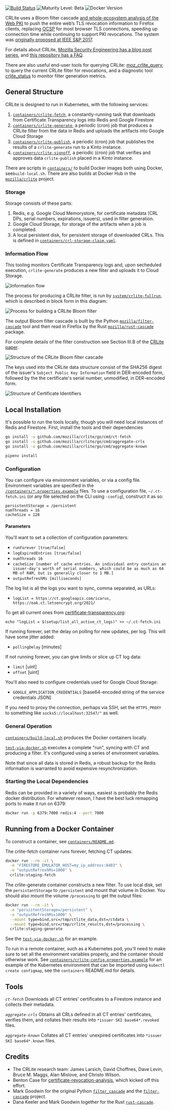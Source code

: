 [![Build Status](https://circleci.com/gh/mozilla/crlite.svg?style=shield)](https://circleci.com/gh/mozilla/crlite)
![Maturity Level: Beta](https://img.shields.io/badge/maturity-beta-blue.svg)
![Docker Version](https://img.shields.io/docker/v/mozilla/crlite)

CRLite uses a Bloom filter cascade [and whole-ecosystem analysis of the Web PKI](https://www.certificate-transparency.org/) to push the entire web’s TLS revocation information to Firefox clients, replacing [OCSP](https://en.wikipedia.org/wiki/Online_Certificate_Status_Protocol) for most browser TLS connections, speeding up connection time while continuing to support PKI revocations. The system was [originally proposed at IEEE S&P 2017](http://www.ccs.neu.edu/home/cbw/static/pdf/larisch-oakland17.pdf).

For details about CRLite, [Mozilla Security Engineering has a blog post series](https://blog.mozilla.org/security/tag/crlite/), and [this repository has a FAQ](https://github.com/mozilla/crlite/wiki#faq).

There are also useful end-user tools for querying CRLite: [moz_crlite_query](https://github.com/mozilla/moz_crlite_query), to query the current CRLite filter for revocations, and a diagnostic tool [crlite_status](https://github.com/jcjones/crlite_status) to monitor filter generation metrics.


## General Structure

CRLite is designed to run in Kubernetes, with the following services:

1. [`containers/crlite-fetch`](https://github.com/mozilla/crlite/tree/main/containers/crlite-fetch), a constantly-running task that downloads from Certificate Transparency logs into Redis and Google Firestore
1. [`containers/crlite-generate`](https://github.com/mozilla/crlite/tree/main/containers/crlite-generate), a periodic (cron) job that produces a CRLite filter from the data in Redis and uploads the artifacts into Google Cloud Storage
1. [`containers/crlite-publish`](https://github.com/mozilla/crlite/tree/main/containers/crlite-publish), a periodic (cron) job that publishes the results of a `crlite-generate` run to a Kinto instance.
1. [`containers/crlite-signoff`](https://github.com/mozilla/crlite/tree/main/containers/crlite-signoff), a periodic (cron) job that verifies and approves data `crlite-publish` placed in a Kinto instance.

There are scripts in [`containers/`](https://github.com/mozilla/crlite/tree/main/containers) to build Docker images both using Docker, see`build-local.sh`. There are also builds at Docker Hub in the [`mozilla/crlite`](https://hub.docker.com/r/mozilla/crlite) project.


### Storage
Storage consists of these parts:

1. Redis, e.g. Google Cloud Memorystore, for certificate metadata (CRL DPs, serial numbers, expirations, issuers), used in filter generation.
1. Google Cloud Storage, for storage of the artifacts when a job is completed.
1. A local persistent disk, for persistent storage of downloaded CRLs. This is defined in [`containers/crl-storage-claim.yaml`](https://github.com/mozilla/crlite/blob/main/containers/crl-storage-claim.yaml).


### Information Flow

This tooling monitors Certificate Transparency logs and, upon secheduled execution, `crlite-generate` produces a new filter and uploads it to Cloud Storage.

![Information flow](docs/figure1-information_flow.png)

The process for producing a CRLite filter, is run by [`system/crlite-fullrun`](https://github.com/mozilla/crlite/blob/main/system/crlite-fullrun), which is described in block form in this diagram:

![Process for building a CRLite Bloom filter](docs/figure2-filter_process.png)

The output Bloom filter cascade is built by the Python [`mozilla/filter-cascade`](https://github.com/mozilla/filter-cascade) tool and then read in Firefox by the Rust [`mozilla/rust-cascade`](https://github.com/mozilla/rust-cascade) package.

For complete details of the filter construction see Section III.B of the [CRLite paper](http://www.ccs.neu.edu/home/cbw/static/pdf/larisch-oakland17.pdf).

![Structure of the CRLite Bloom filter cascade](docs/figure3-filter_structure.png)

The keys used into the CRLite data structure consist of the SHA256 digest of the issuer's `Subject Public Key Information` field in DER-encoded form, followed by the the certificate's serial number, unmodified, in DER-encoded form.

![Structure of Certificate Identifiers](docs/figure4-certificate_identifier.png)


## Local Installation

It's possible to run the tools locally, though you will need local instances of Redis and Firestore. First, install the tools and their dependencies

```sh
go install -u github.com/mozilla/crlite/go/cmd/ct-fetch
go install -u github.com/mozilla/crlite/go/cmd/aggregate-crls
go install -u github.com/mozilla/crlite/go/cmd/aggregate-known

pipenv install
```


### Configuration

You can configure via environment variables, or via a config file. Environment variables are specified in the [`/containers/*.properties.example`](https://github.com/mozilla/crlite/tree/main/containers) files. To use a configuration file,  `~/.ct-fetch.ini` (or any file selected on the CLI using `-config`), construct it as so:

```
persistentStorage = /persistent
numThreads = 16
cacheSize = 128
```


#### Parameters

You'll want to set a collection of configuration parameters:

* `runForever [true/false]`
* `logExpiredEntries [true/false]`
* `numThreads 16`
* `cacheSize [number of cache entries. An individual entry contains an issuer-day's worth of serial numbers, which could be as much as 64 MB of RAM, but is generally closer to 1 MB.]`
* `outputRefreshMs [milliseconds]`

The log list is all the logs you want to sync, comma separated, as URLs:
* `logList = https://ct.googleapis.com/icarus, https://oak.ct.letsencrypt.org/2021/`

To get all current ones from
[certificate-transparency.org](https://certificate-transparency.org/):
```
echo "logList = $(setup/list_all_active_ct_logs)" >> ~/.ct-fetch.ini
```

If running forever, set the delay on polling for new updates, per log. This will have some jitter added:
* `pollingDelay` [minutes]

If not running forever, you can give limits or slice up CT log data:
* `limit` [uint]
* `offset` [uint]

You'll also need to configure credentials used for Google Cloud Storage:
* `GOOGLE_APPLICATION_CREDENTIALS` [base64-encoded string of the service credentials JSON]

If you need to proxy the connection, perhaps via SSH, set the `HTTPS_PROXY` to something like `socks5://localhost:32547/"` as well.


### General Operation

[`containers/build-local.sh`](https://github.com/mozilla/crlite/tree/main/containers/build-local.sh) produces the Docker containers locally.

[`test-via-docker.sh`](https://github.com/mozilla/crlite/tree/main/test-via-docker.sh) executes a complete "run", syncing with CT and producing a filter. It's configured using a series of environment variables.

Note that since all data is stored in Redis, a robust backup for the Redis information is warranted to avoid expensive resynchronization.

### Starting the Local Dependencies

Redis can be provided in a variety of ways, easiest is probably the Redis docker distribution. For whatever reason, I have the
best luck remapping ports to make it run on 6379:
```sh
docker run -p 6379:7000 redis:4 --port 7000
```


## Running from a Docker Container

To construct a container, see [`containers/README.md`](https://github.com/mozilla/crlite/tree/main/containers/README.md).

The crlite-fetch container runs forever, fetching CT updates:

```sh
docker run --rm -it \
  -e "FIRESTORE_EMULATOR_HOST=my_ip_address:8403" \
  -e "outputRefreshMs=1000" \
  crlite:staging-fetch
```

The crlite-generate container constructs a new filter. To use local disk, set the `persistantStorage` to `/persistent` and mount that volume in Docker. You should also mount the volume `/processing` to get the output files:

```sh
docker run --rm -it \
  -e "persistentStorage=/persistent" \
  -e "outputRefreshMs=1000" \
  --mount type=bind,src=/tmp/ctlite_data,dst=/ctdata \
  --mount type=bind,src=/tmp/crlite_results,dst=/processing \
  crlite:staging-generate
```

See the [`test-via-docker.sh`](https://github.com/mozilla/crlite/blob/main/test-via-docker.sh) for an example.

To run in a remote container, such as a Kubernetes pod, you'll need to make sure to set all the environment variables properly, and the container should otherwise work. See [`containers/crlite-config.properties.example`](https://github.com/mozilla/crlite/blob/main/containers/crlite-config.properties.example) for an example of the Kubernetes environment that can be imported using `kubectl create configmap`, see the `containers` README.md for details.


## Tools

*`ct-fetch`*
Downloads all CT entries' certificates to a Firestore instance and collects their metadata.

*`aggregate-crls`*
Obtains all CRLs defined in all CT entries' certificates, verifies them, and collates their results
into `*issuer SKI base64*.revoked` files.

*`aggregate-known`*
Collates all CT entries' unexpired certificates into `*issuer SKI base64*.known` files.



## Credits

* The CRLite research team: James Larsich, David Choffnes, Dave Levin, Bruce M. Maggs, Alan Mislove, and Christo Wilson.
* Benton Case for [certificate-revocation-analysis](https://github.com/casebenton/certificate-revocation-analysis), which kicked off this effort.
* Mark Goodwin for the original Python [`filter_cascade`](https://gist.githubusercontent.com/mozmark/c48275e9c07ccca3f8b530b88de6ecde/raw/19152f7f10925379420aa7721319a483273d867d/sample.py) and the [`filter-cascade`](https://github.com/mozilla/filter-cascade) project.
* Dana Keeler and Mark Goodwin together for the Rust [`rust-cascade`](https://github.com/mozilla/rust-cascade).
